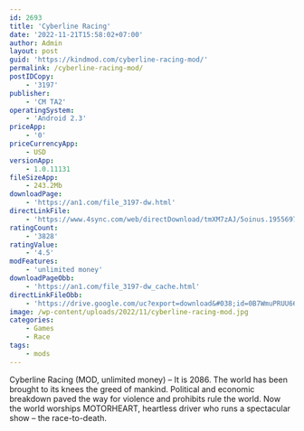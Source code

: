 ```yaml
---
id: 2693
title: 'Cyberline Racing'
date: '2022-11-21T15:58:02+07:00'
author: Admin
layout: post
guid: 'https://kindmod.com/cyberline-racing-mod/'
permalink: /cyberline-racing-mod/
postIDCopy:
    - '3197'
publisher:
    - 'CM TA2'
operatingSystem:
    - 'Android 2.3'
priceApp:
    - '0'
priceCurrencyApp:
    - USD
versionApp:
    - 1.0.11131
fileSizeApp:
    - 243.2Mb
downloadPage:
    - 'https://an1.com/file_3197-dw.html'
directLinkFile:
    - 'https://www.4sync.com/web/directDownload/tmXM7zAJ/5oinus.1955697a22a01a39d7a0c1ba4aeee0de'
ratingCount:
    - '3828'
ratingValue:
    - '4.5'
modFeatures:
    - 'unlimited money'
downloadPageObb:
    - 'https://an1.com/file_3197-dw_cache.html'
directLinkFileObb:
    - 'https://drive.google.com/uc?export=download&#038;id=0B7WmuPRUU66mU29KX0VKbEsxd1U'
image: /wp-content/uploads/2022/11/cyberline-racing-mod.jpg
categories:
    - Games
    - Race
tags:
    - mods
---
```


Cyberline Racing (MOD, unlimited money) – It is 2086. The world has been brought to its knees the greed of mankind. Political and economic breakdown paved the way for violence and prohibits rule the world. Now the world worships MOTORHEART, heartless driver who runs a spectacular show – the race-to-death.